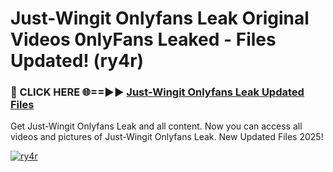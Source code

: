 # Just-Wingit Onlyfans Leak Original Videos 0nlyFans Leaked - Files Updated! (ry4r)

<h3>🔴 CLICK HERE 🌐==►► <a href="https://tinyurl.com/4seja8ks" rel="nofollow">Just-Wingit Onlyfans Leak Updated Files</a></h3>

Get Just-Wingit Onlyfans Leak and all content. Now you can access all videos and pictures of Just-Wingit Onlyfans Leak. New Updated Files 2025!

[![ry4r](https://i.imgur.com/EWjZXRe.gif)](https://tinyurl.com/4seja8ks)

